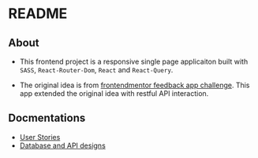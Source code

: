 # README

## About

- This frontend project is a responsive single page applicaiton built with `SASS`, `React-Router-Dom`, `React` and `React-Query`.

- The original idea is from [frontendmentor feedback app challenge](https://www.frontendmentor.io/challenges/product-feedback-app-wbvUYqjR6). This app extended the original idea with restful API interaction.


## Docmentations

- [User Stories](./UserStories.md)
- [Database and API designs](./DatabaseAndAPIs.md)